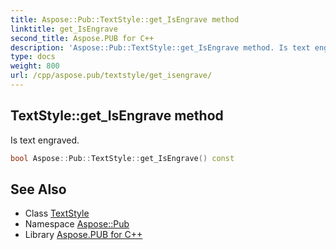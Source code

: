 ```yaml
---
title: Aspose::Pub::TextStyle::get_IsEngrave method
linktitle: get_IsEngrave
second_title: Aspose.PUB for C++
description: 'Aspose::Pub::TextStyle::get_IsEngrave method. Is text engraved in C++.'
type: docs
weight: 800
url: /cpp/aspose.pub/textstyle/get_isengrave/
---
```

## TextStyle::get_IsEngrave method


Is text engraved.

```cpp
bool Aspose::Pub::TextStyle::get_IsEngrave() const
```

## See Also

* Class [TextStyle](../)
* Namespace [Aspose::Pub](../../)
* Library [Aspose.PUB for C++](../../../)
